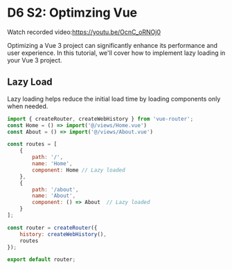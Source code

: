 # D6 S2: Optimzing Vue

Watch recorded video:https://youtu.be/OcnC_oRNOj0

Optimizing a Vue 3 project can significantly enhance its performance and user experience. In this tutorial, we'll cover how to implement lazy loading in your Vue 3 project.

## Lazy Load
Lazy loading helps reduce the initial load time by loading components only when needed.
```js
import { createRouter, createWebHistory } from 'vue-router';
const Home = () => import('@/views/Home.vue')
const About = () => import('@/views/About.vue')

const routes = [
    {
        path: '/',
        name: 'Home',
        component: Home // Lazy loaded
    },
    {
        path: '/about',
        name: 'About',
        component: () => About  // Lazy loaded
    }
];

const router = createRouter({
    history: createWebHistory(),
    routes
});

export default router;
```